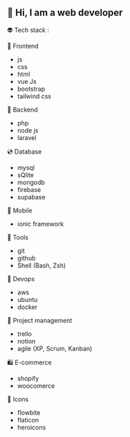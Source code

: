 ## 👋 Hi, I am a web developer 

👽 Tech stack : 

  💅 Frontend
  - js
  - css
  - html
  - vue Js
  - bootstrap
  - tailwind css
  
  🧰 Backend
  - php
  - node js
  - laravel
    
  💿 Database
  - mysql
  - sQlite
  - mongodb
  - firebase
  - supabase
    
  📱 Mobile
  - ionic framework

  🧠 Tools
  - git
  - github
  - Shell (Bash, Zsh)

  📡 Devops
  - aws
  - ubuntu
  - docker

  🚧 Project management 
  - trello
  - notion
  - agile (XP, Scrum, Kanban)

  🛍 E-commerce
  - shopify
  - woocomerce

  🦄 Icons
  - flowbite
  - flaticon
  - heroicons
    
